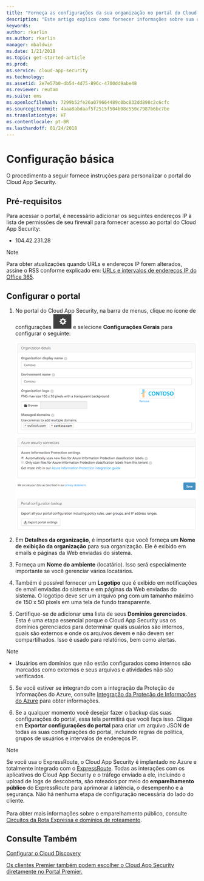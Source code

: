 ```yaml
---
title: "Forneça as configurações da sua organização no portal do Cloud App Security para melhores resultado | Microsoft Docs"
description: "Este artigo explica como fornecer informações sobre sua organização no Cloud App Security."
keywords: 
author: rkarlin
ms.author: rkarlin
manager: mbaldwin
ms.date: 1/21/2018
ms.topic: get-started-article
ms.prod: 
ms.service: cloud-app-security
ms.technology: 
ms.assetid: 2e7e57b0-db54-4d75-896c-4700dd9abe48
ms.reviewer: reutam
ms.suite: ems
ms.openlocfilehash: 7299b52fe26a079664489c0bc832dd898c2c6cfc
ms.sourcegitcommit: 4aaa8abdaaf5f2515f504b08c550c7987b6bc7be
ms.translationtype: HT
ms.contentlocale: pt-BR
ms.lasthandoff: 01/24/2018
---
```

# <a name="basic-setup"></a>Configuração básica
O procedimento a seguir fornece instruções para personalizar o portal do Cloud App Security.

## <a name="prerequisites"></a>Pré-requisitos 
Para acessar o portal, é necessário adicionar os seguintes endereços IP à lista de permissões de seu firewall para fornecer acesso ao portal do Cloud App Security:  
  
- 104.42.231.28  
  
> [!NOTE]  
>  Para obter atualizações quando URLs e endereços IP forem alterados, assine o RSS conforme explicado em: [URLs e intervalos de endereços IP do Office 365](https://support.office.com/article/Office-365-URLs-and-IP-address-ranges-8548a211-3fe7-47cb-abb1-355ea5aa88a2).  
  
## <a name="set-up-the-portal"></a>Configurar o portal  
  
1.  No portal do Cloud App Security, na barra de menus, clique no ícone de configurações ![ícone de configurações](./media/settings-icon.png "ícone de configurações") e selecione **Configurações Gerais** para configurar o seguinte:  
     
     ![configurações gerais](./media/general-settings.png "configurações gerais")  
  
3.  Em **Detalhes da organização**, é importante que você forneça um **Nome de exibição da organização** para sua organização. Ele é exibido em emails e páginas da Web enviadas do sistema.  
  
4. Forneça um **Nome do ambiente** (locatário). Isso será especialmente importante se você gerenciar vários locatários.  
  
4. Também é possível fornecer um **Logotipo** que é exibido em notificações de email enviadas do sistema e em páginas da Web enviadas do sistema. O logotipo deve ser um arquivo png com um tamanho máximo de 150 x 50 pixels em uma tela de fundo transparente.  

4.  Certifique-se de adicionar uma lista de seus **Domínios gerenciados**. Esta é uma etapa essencial porque o Cloud App Security usa os domínios gerenciados para determinar quais usuários são internos, quais são externos e onde os arquivos devem e não devem ser compartilhados. Isso é usado para relatórios, bem como alertas.  
> [!NOTE] 
> - Usuários em domínios que não estão configurados como internos são marcados como externos e seus arquivos e atividades não são verificados.

5. Se você estiver se integrando com a integração da Proteção de Informações do Azure, consulte [Integração da Proteção de Informações do Azure](azip-integration.md) para obter informações. 
  
  
6.  Se a qualquer momento você desejar fazer o backup das suas configurações do portal, essa tela permitirá que você faça isso. Clique em **Exportar configurações do portal** para criar um arquivo JSON de todas as suas configurações do portal, incluindo regras de política, grupos de usuários e intervalos de endereços IP.  
  
   
> [!NOTE] 
> Se você usa o ExpressRoute, o Cloud App Security é implantado no Azure e totalmente integrado com o [ExpressRoute](https://azure.microsoft.com/documentation/articles/expressroute-introduction/). Todas as interações com os aplicativos do Cloud App Security e o tráfego enviado a ele, incluindo o upload de logs de descoberta, são roteados por meio do **emparelhamento público** do ExpressRoute para aprimorar a latência, o desempenho e a segurança. Não há nenhuma etapa de configuração necessária do lado do cliente. <br></br>Para obter mais informações sobre o emparelhamento público, consulte [Circuitos da Rota Expressa e domínios de roteamento](https://azure.microsoft.com/documentation/articles/expressroute-circuit-peerings/).  
    
## <a name="see-also"></a>Consulte Também  
[Configurar o Cloud Discovery](set-up-cloud-discovery.md)   

[Os clientes Premier também podem escolher o Cloud App Security diretamente no Portal Premier.](https://premier.microsoft.com/)  
  
  